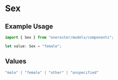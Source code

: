 # Sex

## Example Usage

```typescript
import { Sex } from "oneroster/models/components";

let value: Sex = "female";
```

## Values

```typescript
"male" | "female" | "other" | "unspecified"
```